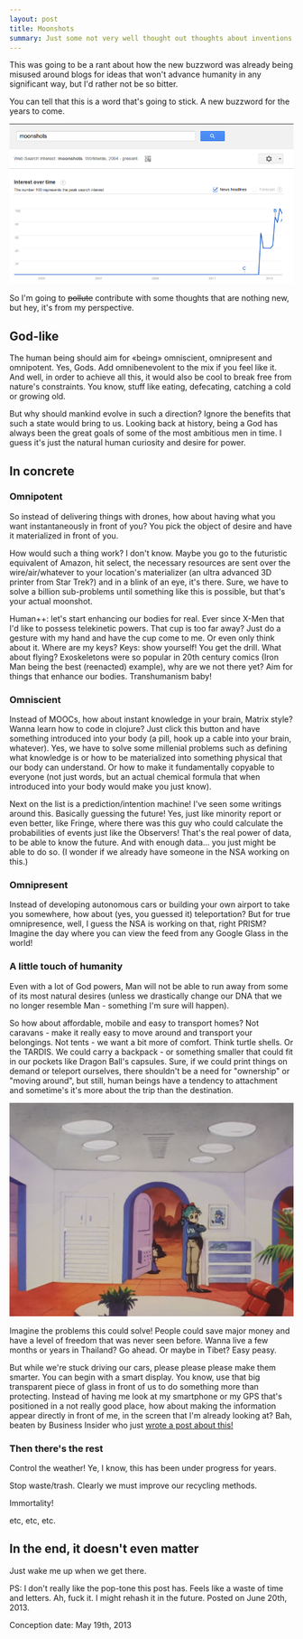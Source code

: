```yaml
---
layout: post
title: Moonshots
summary: Just some not very well thought out thoughts about inventions.
---
```


This was going to be a rant about how the new buzzword was already being misused around blogs
for ideas that won't advance humanity in any significant way, but I'd rather not be so bitter.

You can tell that this is a word that's going to stick. A new buzzword for the years to come.

<img src="/resources/2013-06-20-moonshots/moonshots-google-trends.png" />

So I'm going to <s>pollute</s> contribute with some thoughts that are nothing new, but hey, it's
from my perspective.

## God-like

The human being should aim for «being» omniscient, omnipresent and omnipotent. Yes, Gods.
Add omnibenevolent to the mix if you feel like it. And well, in order to achieve all this, it would
also be cool to break free from nature's constraints. You know, stuff like eating, defecating,
catching a cold or growing old.

But why should mankind evolve in such a direction? Ignore the benefits that such a state would
bring to us. Looking back at history, being a God has always been the great goals of some of the
most ambitious men in time. I guess it's just the natural human curiosity and desire for power.

## In concrete

### Omnipotent
So instead of delivering things with drones, how about having what you want instantaneously
in front of you? You pick the object of desire and have it materialized in front of you.

How would such a thing work? I don't know. Maybe you go to the futuristic equivalent
of Amazon, hit select, the necessary resources are sent over the wire/air/whatever to your
location's materializer (an ultra advanced 3D printer from Star Trek?) and in a blink of
an eye, it's there. Sure, we have to solve a billion sub-problems until something like this
is possible, but that's your actual moonshot.

Human++: let's start enhancing our bodies for real. Ever since X-Men that I'd like to possess
telekinetic powers. That cup is too far away? Just do a gesture with my hand and have the cup
come to me. Or even only think about it. Where are my keys? Keys: show yourself! You get the
drill. What about flying? Exoskeletons were so popular in 20th century comics (Iron Man being
the best (reenacted) example), why are we not there yet? Aim for things that enhance our bodies.
Transhumanism baby!

### Omniscient
Instead of MOOCs, how about instant knowledge in your brain, Matrix style? Wanna learn how to
code in clojure? Just click this button and have something introduced into your body (a pill,
hook up a cable into your brain, whatever). Yes, we have to solve some millenial problems such
as defining what knowledge is or how to be materialized into something physical that our body
can understand. Or how to make it fundamentally copyable to everyone (not just words, but an
actual chemical formula that when introduced into your body would make you just know).

Next on the list is a prediction/intention machine! I've seen some writings around this.
Basically guessing the future! Yes, just like minority report or even better, like Fringe, where there
was this guy who could calculate the probabilities of events just like the Observers! That's the real
power of data, to be able to know the future. And with enough data... you just might be able to do so.
(I wonder if we already have someone in the NSA working on this.)

### Omnipresent
Instead of developing autonomous cars or building your own airport to take you somewhere,
how about (yes, you guessed it) teleportation? But for true omnipresence, well, I guess
the NSA is working on that, right PRISM? Imagine the day where you can view the feed from
any Google Glass in the world!

### A little touch of humanity
Even with a lot of God powers, Man will not be able to run away from some of its most natural
desires (unless we drastically change our DNA that we no longer resemble Man - something I'm
sure will happen).

So how about affordable, mobile and easy to transport homes? Not caravans - make it really easy
to move around and transport your belongings. Not tents - we want a bit more of comfort.
Think turtle shells. Or the TARDIS. We could carry a backpack - or something smaller that could fit
in our pockets like Dragon Ball's capsules. Sure, if we could print things on demand or teleport
ourselves, there shouldn't be a need for "ownership" or "moving around", but still, human beings
have a tendency to attachment and sometime's it's more about the trip than the destination.

<img src="/resources/2013-06-20-moonshots/dragon-ball-capsule.png" />

Imagine the problems this could solve! People could save major money and have a level of freedom
that was never seen before.  Wanna live a few months or years in Thailand? Go ahead. Or maybe in
Tibet? Easy peasy.

But while we're stuck driving our cars, please please please make them smarter. You can begin with a
smart display. You know, use that big transparent piece of glass in front of us to do something
more than protecting. Instead of having me look at my smartphone or my GPS that's positioned in a
not really good place, how about making the information appear directly in front of me, in the screen
that I'm already looking at? Bah, beaten by Business Insider who just [wrote a post about this!](http://www.businessinsider.com/every-car-should-have-a-head-up-display-2013-6)

### Then there's the rest
Control the weather! Ye, I know, this has been under progress for years.

Stop waste/trash. Clearly we must improve our recycling methods.

Immortality!

etc, etc, etc.


## In the end, it doesn't even matter

Just wake me up when we get there.

PS: I don't really like the pop-tone this post has. Feels like a waste of time and letters. Ah, fuck it.
I might rehash it in the future. Posted on June 20th, 2013.

Conception date: May 19th, 2013
